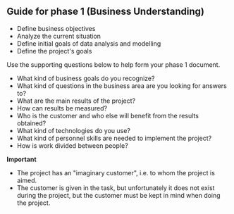 ## Guide for phase 1 (Business Understanding)

- Define business objectives
- Analyze the current situation
- Define initial goals of data analysis and modelling
- Define the project's goals


Use the supporting questions below to help form your phase 1 document.

- What kind of business goals do you recognize?
- What kind of questions in the business area are you looking for answers to?
- What are the main results of the project?
- How can results be measured?
- Who is the customer and who else will benefit from the results obtained?
- What kind of technologies do you use?
- What kind of personnel skills are needed to implement the project?
- How is work divided between people?

**Important**
- The project has an "imaginary customer", i.e. to whom the project is aimed.
- The customer is given in the task, but unfortunately it does not exist during the project, but the customer must be kept in mind when doing the project.